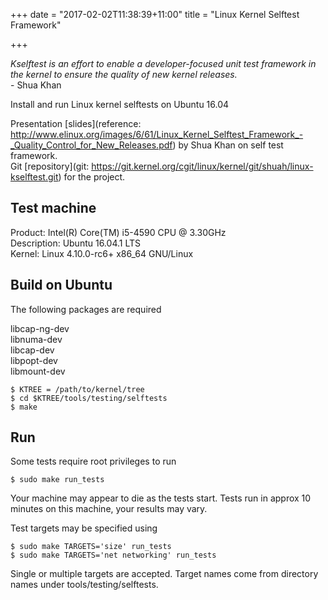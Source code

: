 +++
date = "2017-02-02T11:38:39+11:00"
title = "Linux Kernel Selftest Framework"

+++

*Kselftest is an effort to enable a developer-focused unit test
framework in the kernel to ensure the quality of new kernel
releases.*  
    - Shua Khan

Install and run Linux kernel selftests on Ubuntu 16.04

<!--more-->

Presentation [slides](reference:
http://www.elinux.org/images/6/61/Linux_Kernel_Selftest_Framework_-_Quality_Control_for_New_Releases.pdf)
by Shua Khan on self test framework.  
Git [repository](git: https://git.kernel.org/cgit/linux/kernel/git/shuah/linux-kselftest.git) for the project.


## Test machine

Product: Intel(R) Core(TM) i5-4590 CPU @ 3.30GHz  
Description:	Ubuntu 16.04.1 LTS  
Kernel: Linux 4.10.0-rc6+ x86_64 GNU/Linux  

## Build on Ubuntu

The following packages are required

libcap-ng-dev  
libnuma-dev  
libcap-dev  
libpopt-dev  
libmount-dev  

```
$ KTREE = /path/to/kernel/tree  
$ cd $KTREE/tools/testing/selftests  
$ make  
```

## Run

Some tests require root privileges to run

```
$ sudo make run_tests
```
Your machine may appear to die as the tests start.
Tests run in approx 10 minutes on this machine, your results may vary.

Test targets may be specified using

```
$ sudo make TARGETS='size' run_tests
$ sudo make TARGETS='net networking' run_tests
```
Single or multiple targets are accepted. Target names come from
directory names under tools/testing/selftests.
